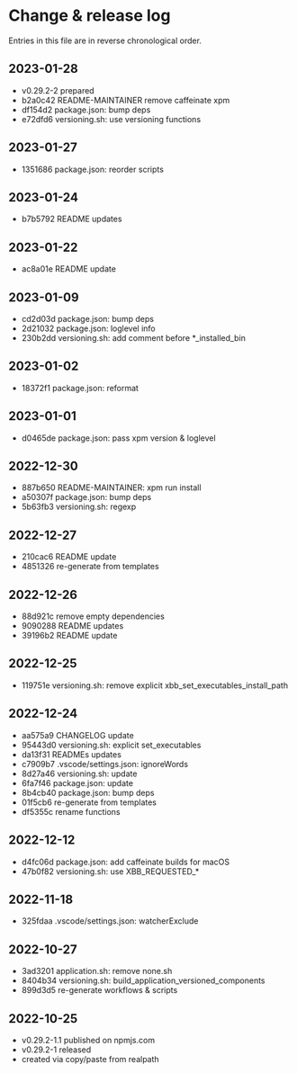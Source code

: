 # Change & release log

Entries in this file are in reverse chronological order.

## 2023-01-28

* v0.29.2-2 prepared
* b2a0c42 README-MAINTAINER remove caffeinate xpm
* df154d2 package.json: bump deps
* e72dfd6 versioning.sh: use versioning functions

## 2023-01-27

* 1351686 package.json: reorder scripts

## 2023-01-24

* b7b5792 README updates

## 2023-01-22

* ac8a01e README update

## 2023-01-09

* cd2d03d package.json: bump deps
* 2d21032 package.json: loglevel info
* 230b2dd versioning.sh: add comment before *_installed_bin

## 2023-01-02

* 18372f1 package.json: reformat

## 2023-01-01

* d0465de package.json: pass xpm version & loglevel

## 2022-12-30

* 887b650 README-MAINTAINER: xpm run install
* a50307f package.json: bump deps
* 5b63fb3 versioning.sh: regexp

## 2022-12-27

* 210cac6 README update
* 4851326 re-generate from templates

## 2022-12-26

* 88d921c remove empty dependencies
* 9090288 README updates
* 39196b2 README update

## 2022-12-25

* 119751e versioning.sh: remove explicit xbb_set_executables_install_path

## 2022-12-24

* aa575a9 CHANGELOG update
* 95443d0 versioning.sh: explicit set_executables
* da13f31 READMEs updates
* c7909b7 .vscode/settings.json: ignoreWords
* 8d27a46 versioning.sh: update
* 6fa7f46 package.json: update
* 8b4cb40 package.json: bump deps
* 01f5cb6 re-generate from templates
* df5355c rename functions

## 2022-12-12

* d4fc06d package.json: add caffeinate builds for macOS
* 47b0f82 versioning.sh: use XBB_REQUESTED_*

## 2022-11-18

* 325fdaa .vscode/settings.json: watcherExclude

## 2022-10-27

* 3ad3201 application.sh: remove none.sh
* 8404b34 versioning.sh: build_application_versioned_components
* 899d3d5 re-generate workflows & scripts

## 2022-10-25

* v0.29.2-1.1 published on npmjs.com
* v0.29.2-1 released
* created via copy/paste from realpath
